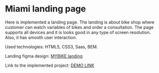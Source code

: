 # Miami landing page
Here is implemented a landing page. The landing is about bike shop where customer can watch variables of bikes and order a consultation. The page supports all devices and it is looks good in any type of screen resolution. Also, it has smooth user interaction.

Used technologies: HTML5, CSS3, Saas, BEM.

Landing figma design: [MYBIKE landing](https://www.figma.com/file/NZQAIydtHo5QkINyGLHNcq/BIKE-New-Version?node-id=0%3A1)

Link to the implemented project: [DEMO LINK](https://Oleksandr-Stryzhavchuk.github.io/layout_miami/)
